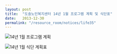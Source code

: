 ```yaml
---
layout: post
title:  "도솔노인복지센터 14년 1월 프로그램 계획 및 식단표"
date:   2013-12-30
permalink: "/resource_room/notices/life35"
---
```


![14년 1월 프로그램 계획](/resource_room/notices/files/14년1월프로그램계획및식단표1.png)

![14년 1월 식단 계획표](/resource_room/notices/files/14년1월프로그램계획및식단표2.png)
